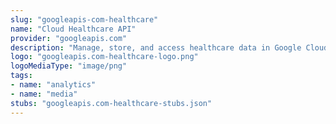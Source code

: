```yaml
---
slug: "googleapis-com-healthcare"
name: "Cloud Healthcare API"
provider: "googleapis.com"
description: "Manage, store, and access healthcare data in Google Cloud Platform."
logo: "googleapis.com-healthcare-logo.png"
logoMediaType: "image/png"
tags:
- name: "analytics"
- name: "media"
stubs: "googleapis.com-healthcare-stubs.json"
---
```


